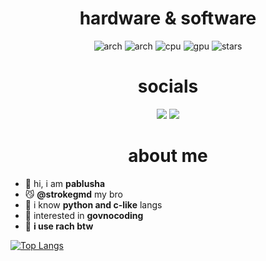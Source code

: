 <div align="center">
  <h1>hardware & software</h1>
</div>

<div align="center">
  <img alt="arch" src="https://img.shields.io/badge/main_OS-gray?style=for-the-badge&logo=windows&logoColor=white&label=windows&labelColor=blue">
  <img alt="arch" src="https://img.shields.io/badge/editor-gray?style=for-the-badge&logoColor=white&label=vscode&labelColor=blue">
  <img alt="cpu" src="https://img.shields.io/badge/i3--10105-gray?style=for-the-badge&logo=intel&logoColor=white&label=%20&labelColor=%230271c7">
  <img alt="gpu" src="https://img.shields.io/badge/gtx_1650-gray?style=for-the-badge&logo=nvidia&logoColor=white&label=%20&labelColor=%237fbd12">
  <img alt="stars" src="https://img.shields.io/github/stars/zvosolider?style=for-the-badge">
</div>

<div align="center">
  <h1>socials</h1>
</div>

<div align="center">
  <img src="https://img.shields.io/badge/Discord-gray?style=for-the-badge&logo=discord&logoColor=white&label=pablusha&labelColor=%235865f2">
  <a href="https://t.me/pablusha" target="_blank">
    <img src="https://img.shields.io/static/v1?message=Telegram&logo=telegram&label=&color=2CA5E0&logoColor=white&labelColor=&style=for-the-badge"/>
  </a>
</div>

<div align="center">
  <h1>about me</h1>
</div>

<p align="center">

- 👀 hi, i am **pablusha**
- 😼 **@strokegmd** my bro
- 🧇 i know **python and c-like** langs
- 💩 interested in **govnocoding**
- 🐧 **i use rach btw**

[![Top Langs](https://github-readme-stats.vercel.app/api/top-langs/?username=pablushaa&theme=dark)](https://github.com/zvosolider)
